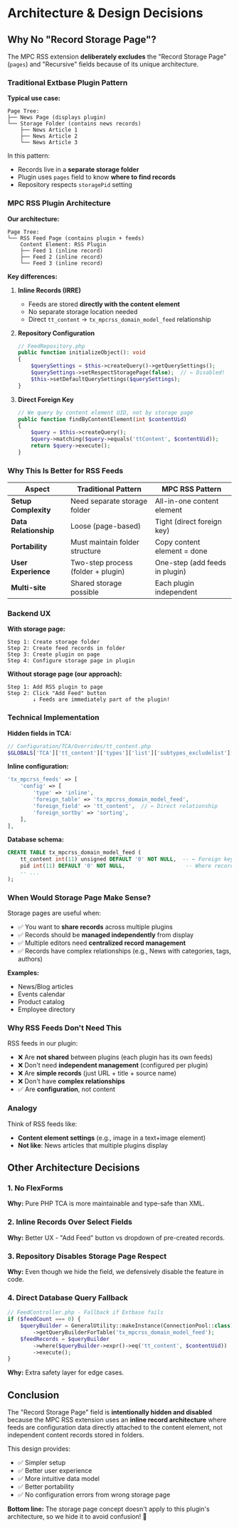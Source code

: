 # Architecture & Design Decisions

## Why No "Record Storage Page"?

The MPC RSS extension **deliberately excludes** the "Record Storage Page" (`pages`) and "Recursive" fields because of its unique architecture.

### Traditional Extbase Plugin Pattern

**Typical use case:**
```
Page Tree:
├── News Page (displays plugin)
└── Storage Folder (contains news records)
    ├── News Article 1
    ├── News Article 2
    └── News Article 3
```

In this pattern:
- Records live in a **separate storage folder**
- Plugin uses `pages` field to know **where to find records**
- Repository respects `storagePid` setting

### MPC RSS Plugin Architecture

**Our architecture:**
```
Page Tree:
└── RSS Feed Page (contains plugin + feeds)
    Content Element: RSS Plugin
    ├── Feed 1 (inline record)
    ├── Feed 2 (inline record)
    └── Feed 3 (inline record)
```

**Key differences:**

1. **Inline Records (IRRE)**
   - Feeds are stored **directly with the content element**
   - No separate storage location needed
   - Direct `tt_content` → `tx_mpcrss_domain_model_feed` relationship

2. **Repository Configuration**
   ```php
   // FeedRepository.php
   public function initializeObject(): void
   {
       $querySettings = $this->createQuery()->getQuerySettings();
       $querySettings->setRespectStoragePage(false);  // ← Disabled!
       $this->setDefaultQuerySettings($querySettings);
   }
   ```

3. **Direct Foreign Key**
   ```php
   // We query by content element UID, not by storage page
   public function findByContentElement(int $contentUid)
   {
       $query = $this->createQuery();
       $query->matching($query->equals('ttContent', $contentUid));
       return $query->execute();
   }
   ```

### Why This Is Better for RSS Feeds

| Aspect | Traditional Pattern | MPC RSS Pattern |
|--------|-------------------|----------------|
| **Setup Complexity** | Need separate storage folder | All-in-one content element |
| **Data Relationship** | Loose (page-based) | Tight (direct foreign key) |
| **Portability** | Must maintain folder structure | Copy content element = done |
| **User Experience** | Two-step process (folder + plugin) | One-step (add feeds in plugin) |
| **Multi-site** | Shared storage possible | Each plugin independent |

### Backend UX

**With storage page:**
```
Step 1: Create storage folder
Step 2: Create feed records in folder
Step 3: Create plugin on page
Step 4: Configure storage page in plugin
```

**Without storage page (our approach):**
```
Step 1: Add RSS plugin to page
Step 2: Click "Add Feed" button
        ↓ Feeds are immediately part of the plugin!
```

### Technical Implementation

**Hidden fields in TCA:**
```php
// Configuration/TCA/Overrides/tt_content.php
$GLOBALS['TCA']['tt_content']['types']['list']['subtypes_excludelist']['mpcrss_feed'] = 'pages,recursive';
```

**Inline configuration:**
```php
'tx_mpcrss_feeds' => [
    'config' => [
        'type' => 'inline',
        'foreign_table' => 'tx_mpcrss_domain_model_feed',
        'foreign_field' => 'tt_content',  // ← Direct relationship
        'foreign_sortby' => 'sorting',
    ],
],
```

**Database schema:**
```sql
CREATE TABLE tx_mpcrss_domain_model_feed (
    tt_content int(11) unsigned DEFAULT '0' NOT NULL,  -- ← Foreign key to content element
    pid int(11) DEFAULT '0' NOT NULL,                   -- Where record is stored (same as content element)
    -- ...
);
```

### When Would Storage Page Make Sense?

Storage pages are useful when:
- ✅ You want to **share records** across multiple plugins
- ✅ Records should be **managed independently** from display
- ✅ Multiple editors need **centralized record management**
- ✅ Records have complex relationships (e.g., News with categories, tags, authors)

**Examples:**
- News/Blog articles
- Events calendar
- Product catalog
- Employee directory

### Why RSS Feeds Don't Need This

RSS feeds in our plugin:
- ❌ Are **not shared** between plugins (each plugin has its own feeds)
- ❌ Don't need **independent management** (configured per plugin)
- ❌ Are **simple records** (just URL + title + source name)
- ❌ Don't have **complex relationships**
- ✅ Are **configuration**, not content

### Analogy

Think of RSS feeds like:
- **Content element settings** (e.g., image in a text+image element)
- **Not like**: News articles that multiple plugins display

## Other Architecture Decisions

### 1. No FlexForms

**Why:** Pure PHP TCA is more maintainable and type-safe than XML.

### 2. Inline Records Over Select Fields

**Why:** Better UX - "Add Feed" button vs dropdown of pre-created records.

### 3. Repository Disables Storage Page Respect

**Why:** Even though we hide the field, we defensively disable the feature in code.

### 4. Direct Database Query Fallback

```php
// FeedController.php - Fallback if Extbase fails
if ($feedCount === 0) {
    $queryBuilder = GeneralUtility::makeInstance(ConnectionPool::class)
        ->getQueryBuilderForTable('tx_mpcrss_domain_model_feed');
    $feedRecords = $queryBuilder
        ->where($queryBuilder->expr()->eq('tt_content', $contentUid))
        ->execute();
}
```

**Why:** Extra safety layer for edge cases.

## Conclusion

The "Record Storage Page" field is **intentionally hidden and disabled** because the MPC RSS extension uses an **inline record architecture** where feeds are configuration data directly attached to the content element, not independent content records stored in folders.

This design provides:
- ✅ Simpler setup
- ✅ Better user experience  
- ✅ More intuitive data model
- ✅ Better portability
- ✅ No configuration errors from wrong storage page

**Bottom line:** The storage page concept doesn't apply to this plugin's architecture, so we hide it to avoid confusion! 🎯

